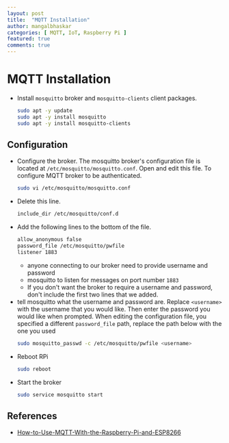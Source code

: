 ```yaml
---
layout: post
title:  "MQTT Installation"
author: mangalbhaskar
categories: [ MQTT, IoT, Raspberry Pi ]
featured: true
comments: true
---
```



# MQTT Installation


* Install `mosquitto` broker and `mosquitto-clients` client packages.
    ```bash
    sudo apt -y update
    sudo apt -y install mosquitto
    sudo apt -y install mosquitto-clients
    ```


## Configuration

* Configure the broker. The mosquitto broker's configuration file is located at `/etc/mosquitto/mosquitto.conf`. Open and edit this file. To configure MQTT broker to be authenticated.
    ```bash
    sudo vi /etc/mosquitto/mosquitto.conf
    ```
* Delete this line.
    ```bash
    include_dir /etc/mosquitto/conf.d
    ```
* Add the following lines to the bottom of the file.
    ```bash
    allow_anonymous false
    password_file /etc/mosquitto/pwfile
    listener 1883
    ```
    * anyone connecting to our broker need to provide username and password
    * mosquitto to listen for messages on port number `1883`
    * If you don't want the broker to require a username and password, don't include the first two lines that we added.
*  tell mosquitto what the username and password are. Replace `<username>` with the username that you would like. Then enter the password you would like when prompted.  When editing the configuration file, you specified a different `password_file` path, replace the path below with the one you used
    ```bash
    sudo mosquitto_passwd -c /etc/mosquitto/pwfile <username>
    ```
* Reboot RPi
    ```bash
    sudo reboot
    ```
* Start the broker
    ```bash
    sudo service mosquitto start
    ```

## References

* [How-to-Use-MQTT-With-the-Raspberry-Pi-and-ESP8266](https://www.instructables.com/How-to-Use-MQTT-With-the-Raspberry-Pi-and-ESP8266/)

